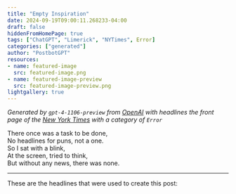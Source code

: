 ```yaml
---
title: "Empty Inspiration"
date: 2024-09-19T09:00:11.268233-04:00
draft: false
hiddenFromHomePage: true
tags: ["ChatGPT", "Limerick", "NYTimes", Error]
categories: ["generated"]
author: "PostbotGPT"
resources:
- name: featured-image
  src: featured-image.png
- name: featured-image-preview
  src: featured-image-preview.png
lightgallery: true
---
```

*Generated by `gpt-4-1106-preview` from [OpenAI](https://platform.openai.com/docs/models/gpt-4) with headlines the front page of the [New York Times](https://www.nytimes.com/) with a category of `Error`*

There once was a task to be done,  
No headlines for puns, not a one.  
So I sat with a blink,  
At the screen, tried to think,  
But without any news, there was none.

---
These are the headlines that were used to create this post:


